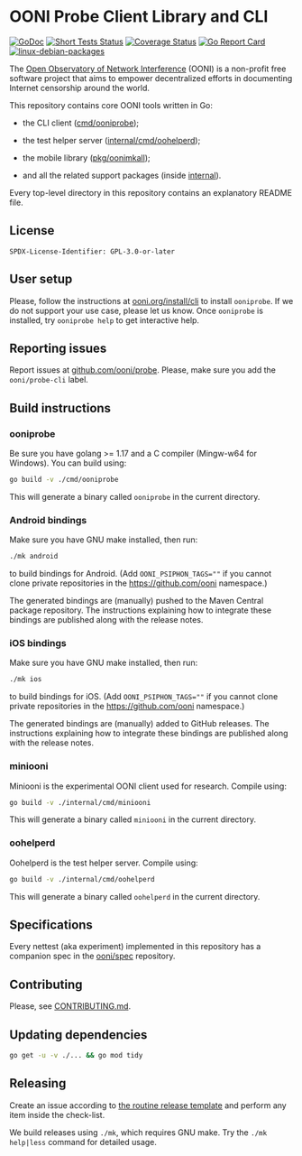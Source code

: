 # OONI Probe Client Library and CLI

[![GoDoc](https://godoc.org/github.com/ooni/probe-cli?status.svg)](https://godoc.org/github.com/ooni/probe-cli) [![Short Tests Status](https://github.com/ooni/probe-cli/workflows/shorttests/badge.svg)](https://github.com/ooni/probe-cli/actions?query=workflow%3Ashorttests) [![Coverage Status](https://coveralls.io/repos/github/ooni/probe-cli/badge.svg?branch=master)](https://coveralls.io/github/ooni/probe-cli?branch=master) [![Go Report Card](https://goreportcard.com/badge/github.com/ooni/probe-cli)](https://goreportcard.com/report/github.com/ooni/probe-cli) [![linux-debian-packages](https://github.com/ooni/probe-cli/workflows/linux-debian-packages/badge.svg)](https://github.com/ooni/probe-cli/actions?query=workflow%3Alinux-debian-packages)

The [Open Observatory of Network Interference](https://ooni.org) (OONI) is a non-profit free software project
that aims to empower decentralized efforts in documenting
Internet censorship around the world.

This repository contains core OONI tools written in Go:

- the CLI client ([cmd/ooniprobe](cmd/ooniprobe));

- the test helper server ([internal/cmd/oohelperd](internal/cmd/oohelperd));

- the mobile library ([pkg/oonimkall](pkg/oonimkall));

- and all the related support packages (inside [internal](internal)).

Every top-level directory in this repository contains an explanatory README file.

## License

```
SPDX-License-Identifier: GPL-3.0-or-later
```

## User setup

Please, follow the instructions at [ooni.org/install/cli](https://ooni.org/install/cli)
to install `ooniprobe`. If we do not support your use case, please let us know. Once
`ooniprobe` is installed, try `ooniprobe help` to get interactive help.

## Reporting issues

Report issues at [github.com/ooni/probe](
https://github.com/ooni/probe/issues/new?labels=ooni/probe-cli&assignee=bassosimone).
Please, make sure you add the `ooni/probe-cli` label.

## Build instructions

### ooniprobe

Be sure you have golang >= 1.17 and a C compiler (Mingw-w64 for Windows). You
can build using:

```bash
go build -v ./cmd/ooniprobe
```

This will generate a binary called `ooniprobe` in the current directory.

### Android bindings

Make sure you have GNU make installed, then run:

```bash
./mk android
```

to build bindings for Android. (Add `OONI_PSIPHON_TAGS=""` if you
cannot clone private repositories in the https://github.com/ooni namespace.)

The generated bindings are (manually) pushed to the Maven Central package
repository. The instructions explaining how to integrate these bindings
are published along with the release notes.

### iOS bindings

Make sure you have GNU make installed, then run:

```bash
./mk ios
```

to build bindings for iOS. (Add `OONI_PSIPHON_TAGS=""` if you
cannot clone private repositories in the https://github.com/ooni namespace.)

The generated bindings are (manually) added to GitHub releases. The instructions
explaining how to integrate these bindings are published along with the release notes.

### miniooni

Miniooni is the experimental OONI client used for research. Compile using:

```bash
go build -v ./internal/cmd/miniooni
```

This will generate a binary called `miniooni` in the current directory.

### oohelperd

Oohelperd is the test helper server. Compile using:

```bash
go build -v ./internal/cmd/oohelperd
```

This will generate a binary called `oohelperd` in the current directory.

## Specifications

Every nettest (aka experiment) implemented in this repository has a companion
spec in the [ooni/spec](https://github.com/ooni/spec) repository.

## Contributing

Please, see [CONTRIBUTING.md](CONTRIBUTING.md).

## Updating dependencies

```bash
go get -u -v ./... && go mod tidy
```

## Releasing

Create an issue according to [the routine release template](
https://github.com/ooni/probe/blob/master/.github/ISSUE_TEMPLATE/routine-sprint-releases.md)
and perform any item inside the check-list.

We build releases using `./mk`, which requires GNU make. Try
the `./mk help|less` command for detailed usage.
